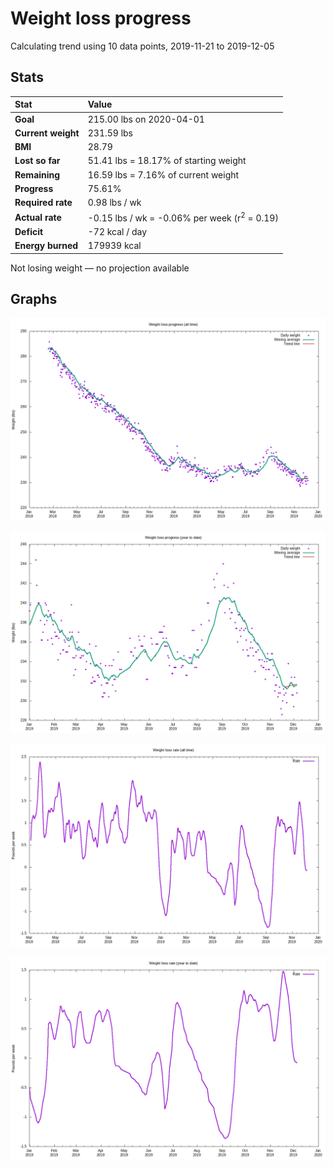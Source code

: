 # Weight loss progress

Calculating trend using 10 data points, 2019-11-21 to 2019-12-05

## Stats

Stat|Value
:-|:-
**Goal**|215.00 lbs on 2020-04-01
**Current weight**|231.59 lbs
**BMI**|28.79
**Lost so far**|51.41 lbs = 18.17% of starting weight
**Remaining**|16.59 lbs =  7.16% of current  weight
**Progress**|75.61%
**Required rate**|0.98 lbs / wk
**Actual rate**|-0.15 lbs / wk = -0.06% per week  (r<sup>2</sup> = 0.19)
**Deficit**|-72 kcal / day
**Energy burned**|179939 kcal

Not losing weight &mdash; no projection available

## Graphs

![](weight-graph-alltime.png)

![](weight-graph-ytd.png)

![](rate-graph-alltime.png)

![](rate-graph-ytd.png)

